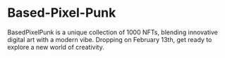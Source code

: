 # Based-Pixel-Punk
BasedPixelPunk is a unique collection of 1000 NFTs, blending innovative digital art with a modern vibe. Dropping on February 13th, get ready to explore a new world of creativity.
